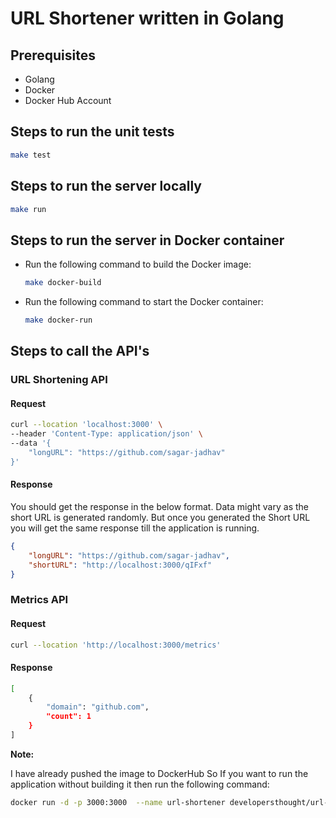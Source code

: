 # URL Shortener written in Golang

## Prerequisites

- Golang
- Docker
- Docker Hub Account

## Steps to run the unit tests

```bash
make test
```

## Steps to run the server locally

```bash
make run
```

## Steps to run the server in Docker container

- Run the following command to build the Docker image:

  ```bash
  make docker-build
  ```

- Run the following command to start the Docker container:

  ```bash
  make docker-run
  ```

## Steps to call the API's

### URL Shortening API

#### Request

```bash
curl --location 'localhost:3000' \
--header 'Content-Type: application/json' \
--data '{
    "longURL": "https://github.com/sagar-jadhav"
}'
```

#### Response

You should get the response in the below format. Data might vary as the short URL is generated randomly. But once you generated the Short URL you will get the same response till the application is running.

```json
{
    "longURL": "https://github.com/sagar-jadhav",
    "shortURL": "http://localhost:3000/qIFxf"
}
```

### Metrics API

#### Request

```bash
curl --location 'http://localhost:3000/metrics'
```

#### Response

```bash
[
    {
        "domain": "github.com",
        "count": 1
    }
]
```

**Note:**

I have already pushed the image to DockerHub So If you want to run the application without building it then run the following command:

```bash
docker run -d -p 3000:3000  --name url-shortener developersthought/url-shortener:1.0
```